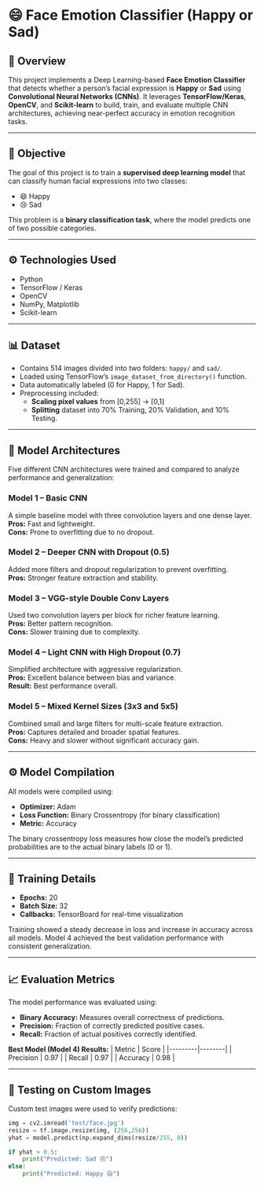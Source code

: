 # 😄 Face Emotion Classifier (Happy or Sad)

## 🧠 Overview
This project implements a Deep Learning-based **Face Emotion Classifier** that detects whether a person’s facial expression is **Happy** or **Sad** using **Convolutional Neural Networks (CNNs)**. It leverages **TensorFlow/Keras**, **OpenCV**, and **Scikit-learn** to build, train, and evaluate multiple CNN architectures, achieving near-perfect accuracy in emotion recognition tasks.

---

## 🎯 Objective
The goal of this project is to train a **supervised deep learning model** that can classify human facial expressions into two classes:
- 😄 Happy  
- 😢 Sad  

This problem is a **binary classification task**, where the model predicts one of two possible categories.

---

## ⚙️ Technologies Used
- Python  
- TensorFlow / Keras  
- OpenCV  
- NumPy, Matplotlib  
- Scikit-learn  

---
## 📊 Dataset
- Contains 514 images divided into two folders: `happy/` and `sad/`.
- Loaded using TensorFlow’s `image_dataset_from_directory()` function.
- Data automatically labeled (0 for Happy, 1 for Sad).
- Preprocessing included:
  - **Scaling pixel values** from [0,255] → [0,1]  
  - **Splitting** dataset into 70% Training, 20% Validation, and 10% Testing.

---

## 🧠 Model Architectures
Five different CNN architectures were trained and compared to analyze performance and generalization:

### Model 1 – Basic CNN
A simple baseline model with three convolution layers and one dense layer.  
**Pros:** Fast and lightweight.  
**Cons:** Prone to overfitting due to no dropout.

### Model 2 – Deeper CNN with Dropout (0.5)
Added more filters and dropout regularization to prevent overfitting.  
**Pros:** Stronger feature extraction and stability.

### Model 3 – VGG-style Double Conv Layers
Used two convolution layers per block for richer feature learning.  
**Pros:** Better pattern recognition.  
**Cons:** Slower training due to complexity.

### Model 4 – Light CNN with High Dropout (0.7)
Simplified architecture with aggressive regularization.  
**Pros:** Excellent balance between bias and variance.  
**Result:** Best performance overall.

### Model 5 – Mixed Kernel Sizes (3x3 and 5x5)
Combined small and large filters for multi-scale feature extraction.  
**Pros:** Captures detailed and broader spatial features.  
**Cons:** Heavy and slower without significant accuracy gain.

---

## ⚙️ Model Compilation
All models were compiled using:
- **Optimizer:** Adam  
- **Loss Function:** Binary Crossentropy (for binary classification)  
- **Metric:** Accuracy  

The binary crossentropy loss measures how close the model’s predicted probabilities are to the actual binary labels (0 or 1).

---

## 🧩 Training Details
- **Epochs:** 20  
- **Batch Size:** 32  
- **Callbacks:** TensorBoard for real-time visualization  

Training showed a steady decrease in loss and increase in accuracy across all models. Model 4 achieved the best validation performance with consistent generalization.

---

## 📈 Evaluation Metrics
The model performance was evaluated using:
- **Binary Accuracy:** Measures overall correctness of predictions.
- **Precision:** Fraction of correctly predicted positive cases.
- **Recall:** Fraction of actual positives correctly identified.

**Best Model (Model 4) Results:**
| Metric | Score |
|---------|--------|
| Precision | 0.97 |
| Recall | 0.97 |
| Accuracy | 0.98 |

---

## 🧪 Testing on Custom Images
Custom test images were used to verify predictions:
```python
img = cv2.imread('test/face.jpg')
resize = tf.image.resize(img, (256,256))
yhat = model.predict(np.expand_dims(resize/255, 0))

if yhat > 0.5:
    print("Predicted: Sad 😢")
else:
    print("Predicted: Happy 😄")
